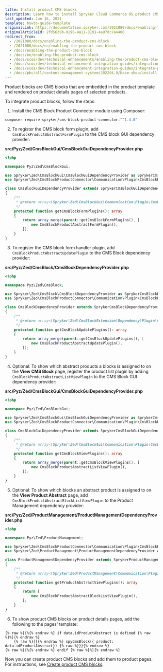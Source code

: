```yaml
---
title: Install product CMS blocks
description: Learn how to install Spryker Cloud Commerce OS product CMS blocks into a Spryker project.
last_updated: Jun 16, 2021
template: howto-guide-template
originalLink: https://documentation.spryker.com/2021080/docs/enabling-the-product-cms-block
originalArticleId: 2fd5636b-9196-4a11-8191-4a97dc7a4406
redirect_from:
  - /2021080/docs/enabling-the-product-cms-block
  - /2021080/docs/en/enabling-the-product-cms-block
  - /docs/enabling-the-product-cms-block
  - /docs/en/enabling-the-product-cms-block
  - /docs/scos/dev/technical-enhancements/enabling-the-product-cms-block.html
  - /docs/scos/dev/technical-enhancement-integration-guides/integrating-product-cms-blocks.html
  - /docs/scos/dev/technical-enhancement-integration-guides/integrate-product-cms-blocks.html
  - /docs/pbc/all/content-management-system/202204.0/base-shop/install-and-upgrade/install-product-cms-blocks.html
---
```


Product blocks are CMS blocks that are embedded in the product template and rendered on product details pages of selected products.

To integrate product blocks, follow the steps:

1. Install the CMS Block Product Connector module using Composer:

```bash
composer require spryker/cms-block-product-connector:"^1.4.0"
```

2. To register the CMS block form plugin, add `CmsBlockProductAbstractFormPlugin` to the CMS block GUI dependency provider:

**src/Pyz/Zed/CmsBlockGui/CmsBlockGuiDependencyProvider.php**

```php
<?php

namespace Pyz\Zed\CmsBlockGui;

use Spryker\Zed\CmsBlockGui\CmsBlockGuiDependencyProvider as SprykerCmsBlockGuiDependencyProvider;
use Spryker\Zed\CmsBlockProductConnector\Communication\Plugin\CmsBlockProductAbstractFormPlugin;

class CmsBlockGuiDependencyProvider extends SprykerCmsBlockGuiDependencyProvider
{
    /**
     * @return array<\Spryker\Zed\CmsBlockGui\Communication\Plugin\CmsBlockFormPluginInterface>
     */
    protected function getCmsBlockFormPlugins(): array
    {
        return array_merge(parent::getCmsBlockFormPlugins(), [
            new CmsBlockProductAbstractFormPlugin(),
        ]);
    }
}
```

3. To register the CMS block form handler plugin, add `CmsBlockProductAbstractUpdatePlugin` to the CMS Block dependency provider:

**src/Pyz/Zed/CmsBlock/CmsBlockDependencyProvider.php**

```php
<?php

namespace Pyz\Zed\CmsBlock;

use Spryker\Zed\CmsBlock\CmsBlockDependencyProvider as SprykerCmsBlockDependencyProvider;
use Spryker\Zed\CmsBlockProductConnector\Communication\Plugin\CmsBlockProductAbstractUpdatePlugin;

class CmsBlockDependencyProvider extends SprykerCmsBlockDependencyProvider
{
    /**
     * @return array<\Spryker\Zed\CmsBlockExtension\Dependency\Plugin\CmsBlockUpdatePluginInterface>
     */
    protected function getCmsBlockUpdatePlugins(): array
    {
        return array_merge(parent::getCmsBlockUpdatePlugins(), [
            new CmsBlockProductAbstractUpdatePlugin(),
        ]);
    }
}
```

4. Optional: To show which abstract products a blocks is assigned to on the **View CMS Block** page, register the product list plugin by adding `CmsBlockProductAbstractListViewPlugin` to the CMS Block GUI dependency provider:

**src/Pyz/Zed/CmsBlockGui/CmsBlockGuiDependencyProvider.php**

```php
<?php

namespace Pyz\Zed\CmsBlockGui;

use Spryker\Zed\CmsBlockGui\CmsBlockGuiDependencyProvider as SprykerCmsBlockGuiDependencyProvider;
use Spryker\Zed\CmsBlockProductConnector\Communication\Plugin\CmsBlockProductAbstractListViewPlugin;

class CmsBlockGuiDependencyProvider extends SprykerCmsBlockGuiDependencyProvider
{
    /**
     * @return array<\Spryker\Zed\CmsBlockGui\Communication\Plugin\CmsBlockViewPluginInterface>
     */
    protected function getCmsBlockViewPlugins(): array
    {
        return array_merge(parent::getCmsBlockViewPlugins(), [
            new CmsBlockProductAbstractListViewPlugin(),
        ]);
    }
}

```

5. Optional: To show which blocks an abstract product is assigned to on the **View Product Abstract** page, add `CmsBlockProductAbstractBlockListViewPlugin` to the Product Management dependency provider:

**src/Pyz/Zed/ProductManagement/ProductManagementDependencyProvider.php**

```php
<?php

namespace Pyz\Zed\ProductManagement;

use Spryker\Zed\CmsBlockProductConnector\Communication\Plugin\CmsBlockProductAbstractBlockListViewPlugin;
use Spryker\Zed\ProductManagement\ProductManagementDependencyProvider as SprykerProductManagementDependencyProvider;

class ProductManagementDependencyProvider extends SprykerProductManagementDependencyProvider
{
    /**
     * @return array<\Spryker\Zed\ProductManagement\Communication\Plugin\ProductAbstractViewPluginInterface>
     */
    protected function getProductAbstractViewPlugins(): array
    {
        return [
            new CmsBlockProductAbstractBlockListViewPlugin(),
        ];
    }
}

```

6. To show product CMS blocks on product details pages, add the following to the pages' template:

```twig
{% raw %}{%{% endraw %} if data.idProductAbstract is defined {% raw %}%}{% endraw %}
	{% raw %}{{{% endraw %} spyCmsBlock({ product: data.idProductAbstract}) {% raw %}}}{% endraw %}
{% raw %}{%{% endraw %} endif {% raw %}%}{% endraw %}
```

Now you can create product CMS blocks and add them to product pages. For instructions, see [Create product CMS blocks](/docs/pbc/all/content-management-system/{{page.version}}/base-shop/manage-in-the-back-office/blocks/create-product-cms-blocks.html).
